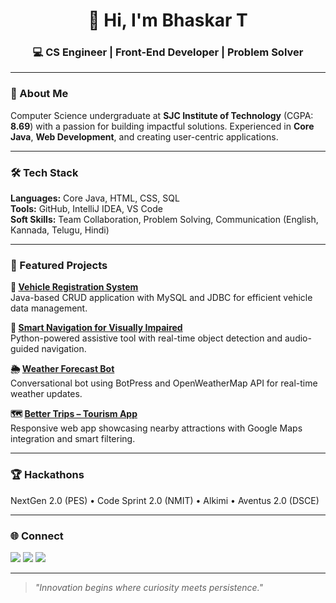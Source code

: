 <h1 align="center">👋 Hi, I'm Bhaskar T</h1>
<h3 align="center">💻 CS Engineer | Front-End Developer | Problem Solver</h3>

---

### 🎯 About Me
Computer Science undergraduate at **SJC Institute of Technology** (CGPA: **8.69**) with a passion for building impactful solutions. Experienced in **Core Java**, **Web Development**, and creating user-centric applications.

---

### 🛠️ Tech Stack
**Languages:** Core Java, HTML, CSS, SQL  
**Tools:** GitHub, IntelliJ IDEA, VS Code  
**Soft Skills:** Team Collaboration, Problem Solving, Communication (English, Kannada, Telugu, Hindi)

---

### 🚀 Featured Projects

**🚗 [Vehicle Registration System](https://github.com/bhaskar2004/vehicle-registration-management-system)**  
Java-based CRUD application with MySQL and JDBC for efficient vehicle data management.

**🦯 [Smart Navigation for Visually Impaired](https://github.com/bhaskar2004/Smart-Navigation-Systems)**  
Python-powered assistive tool with real-time object detection and audio-guided navigation.

**🌦️ [Weather Forecast Bot](https://github.com/bhaskar2004/weather-bot)**  
Conversational bot using BotPress and OpenWeatherMap API for real-time weather updates.

**🗺️ [Better Trips – Tourism App](https://github.com/bhaskar2004/better-trips)**  
Responsive web app showcasing nearby attractions with Google Maps integration and smart filtering.

---

### 🏆 Hackathons
NextGen 2.0 (PES) • Code Sprint 2.0 (NMIT) • Alkimi • Aventus 2.0 (DSCE)

---

### 🌐 Connect
<p align="left">
  <a href="mailto:bhaskarbhaskar4794@gmail.com"><img src="https://img.shields.io/badge/Gmail-D14836?style=for-the-badge&logo=gmail&logoColor=white"></a>
  <a href="https://www.linkedin.com/in/bhaskart2004"><img src="https://img.shields.io/badge/LinkedIn-0077B5?style=for-the-badge&logo=linkedin&logoColor=white"></a>
  <a href="https://github.com/bhaskar2004"><img src="https://img.shields.io/badge/GitHub-181717?style=for-the-badge&logo=github&logoColor=white"></a>
</p>

---

> *"Innovation begins where curiosity meets persistence."*

